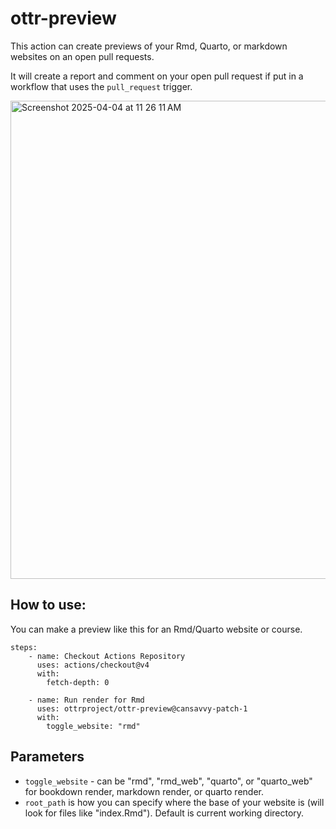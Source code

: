 # ottr-preview

This action can create previews of your Rmd, Quarto, or markdown websites on an open pull requests. 

It will create a report and comment on your open pull request if put in a workflow that uses the `pull_request` trigger. 

<img width="765" alt="Screenshot 2025-04-04 at 11 26 11 AM" src="https://github.com/user-attachments/assets/809dd069-270e-4615-ab03-96959b37ab73" />

## How to use: 

You can make a preview like this for an Rmd/Quarto website or course. 
```
steps:
    - name: Checkout Actions Repository
      uses: actions/checkout@v4
      with:
        fetch-depth: 0

    - name: Run render for Rmd
      uses: ottrproject/ottr-preview@cansavvy-patch-1
      with:
        toggle_website: "rmd"
```

## Parameters 

- `toggle_website` - can be "rmd", "rmd_web", "quarto", or "quarto_web" for bookdown render, markdown render, or quarto render. 
- `root_path` is how you can specify where the base of your website is (will look for files like "index.Rmd"). Default is current working directory. 

